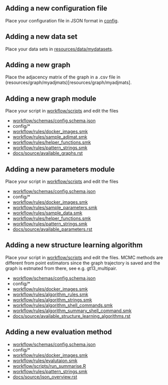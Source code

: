 ## Adding a new configuration file

Place your configuration file in JSON format in [config](config).

## Adding a new data set

Place your data sets in [resources/data/mydatasets](resources/data/mydatasets).

## Adding a new graph

Place the adjacency matrix of the graph in a .csv file in (resources/graph/myadjmats)[resources/graph/myadjmats].

## Adding a new graph module

Place your script in [workflow/scripts](workflow/scripts) and edit the files 

- [workflow/schemas/config.schema.json](workflow/schemas/config.schema.json)
- config/*
- [workflow/rules/docker_images.smk](workflow/rules/docker_images.smk)
- [workflow/rules/sample_adjmat.smk](workflow/rules/sample_adjmat.smk) 
- [workflow/rules/helper_functions.smk](workflow/rules/helper_functions.smk)
- [workflow/rules/pattern_strings.smk](workflow/rules/pattern_strings.smk)
- [docs/source/available_graphs.rst](docs/source/available_graphs.rst)

## Adding a new parameters module

Place your script in [workflow/scripts](workflow/scripts) and edit the files 

- [workflow/schemas/config.schema.json](workflow/schemas/config.schema.json)
- config/*
- [workflow/rules/docker_images.smk](workflow/rules/docker_images.smk)
- [workflow/rules/sample_parameters.smk](workflow/rules/sample_parameters.smk) 
- [workflow/rules/sample_data.smk](workflow/rules/sample_data.smk) 
- [workflow/rules/helper_functions.smk](workflow/rules/helper_functions.smk)
- [workflow/rules/pattern_strings.smk](workflow/rules/pattern_strings.smk)
- [docs/source/available_parameters.rst](docs/source/available_parameters.rst)

## Adding a new structure learning algorithm

Place your script in [workflow/scripts](workflow/scripts) and edit the files. 
MCMC methods are different from point estimators since the graph trajectory is saved and the graph is estmated from there, see e.g. gt13_multipair.
- [workflow/schemas/config.schema.json](workflow/schemas/config.schema.json)
- config/*
- [workflow/rules/docker_images.smk](workflow/rules/docker_images.smk)
- [workflow/rules/algorithm_rules.smk](workflow/rules/algorithm_rules.smk)
- [workflow/rules/algorithm_strings.smk](workflow/rules/algorithm_strings.smk)
- [workflow/rules/algorithm_shell_commands.smk](workflow/rules/algorithm_shell_commands.smk)
- [workflow/rules/algorithm_summary_shell_command.smk](workflow/rules/algorithm_summary_shell_command.smk)
- [docs/source/available_structure_learning_algorithms.rst](docs/source/available_structure_learning_algorithms.rst)

## Adding a new evaluation method

- [workflow/schemas/config.schema.json](workflow/schemas/config.schema.json)
- config/*
- [workflow/rules/docker_images.smk](workflow/rules/docker_images.smk)
- [workflow/rules/evalutaion.smk](workflow/rules/evaluation.smk)
- [workflow/scripts/run_summarise.R](workflow/scripts/run_summarise.R)
- [workflow/rules/pattern_strings.smk](workflow/rules/pattern_strings.smk)
- [docs/source/json_overview.rst](docs/source/json_overview.rst)
